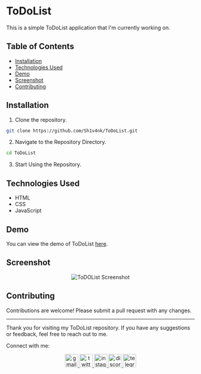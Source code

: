# ToDoList

This is a simple ToDoList application that I'm currently working on.

## Table of Contents

- [Installation](#installation)
- [Technologies Used](#technologies-used)
- [Demo](#demo)
- [Screenshot](#screenshot)
- [Contributing](#contributing)

## Installation

1. Clone the repository.

```bash
git clone https://github.com/Sh1v4nk/ToDoList.git
```

2. Navigate to the Repository Directory.

```bash
cd ToDoList
```

3. Start Using the Repository.

## Technologies Used

- HTML
- CSS
- JavaScript

## Demo

You can view the demo of ToDoList [here](https://sh1v4nk.github.io/ToDoList/).

## Screenshot

<div align="center">
    <img src="https://i.ibb.co/hDmST3t/image.png" alt="ToDOList Screenshot"/>
</div>

## Contributing

Contributions are welcome! Please submit a pull request with any changes.

---

Thank you for visiting my ToDoList repository. If you have any suggestions or feedback, feel free to reach out to me.

Connect with me:

<div align="center">
  <a href="mailto:shivankpandey113@gmail.com" target="_blank">
    <img src="https://img.shields.io/static/v1?message=Gmail&logo=gmail&label=&color=D14836&logoColor=white&labelColor=&style=for-the-badge" height="35" alt="gmail logo"  />
  </a>
  <a href="https://twitter.com/sh1v4nk" target="_blank">
    <img src="https://img.shields.io/static/v1?message=Twitter&logo=twitter&label=&color=1DA1F2&logoColor=white&labelColor=&style=for-the-badge" height="35" alt="twitter logo"  />
  </a>
  <a href="https://instagram.com/sh1v4nk_" target="_blank">
    <img src="https://img.shields.io/static/v1?message=Instagram&logo=instagram&label=&color=E4405F&logoColor=white&labelColor=&style=for-the-badge" height="35" alt="instagram logo"  />
  </a>
  <a href="https://discord.com/users/571299781096505344" target="_blank">
    <img src="https://img.shields.io/static/v1?message=Discord&logo=discord&label=&color=7289DA&logoColor=white&labelColor=&style=for-the-badge" height="35" alt="discord logo"  />
  </a>
  <a href="https://t.me/BlackGoku_69th" target="_blank">
    <img src="https://img.shields.io/static/v1?message=Telegram&logo=telegram&label=&color=2CA5E0&logoColor=white&labelColor=&style=for-the-badge" height="35" alt="telegram logo"  />
  </a>
</div>
